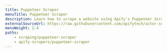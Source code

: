 ```yaml
---
title: Puppeteer Scraper
menuTitle: Puppeteer Scraper
description: Learn how to scrape a website using Apify's Puppeteer Scraper. Build an actor's page function, extract information from a web page and download your data.
externalSourceUrl: https://raw.githubusercontent.com/apifytech/actor-scraper/master/docs/build/puppeteer-scraper-tutorial.md
menuWeight: 2.4
paths:
    - scraping/puppeteer-scraper
    - apify-scrapers/puppeteer-scraper
---
```

